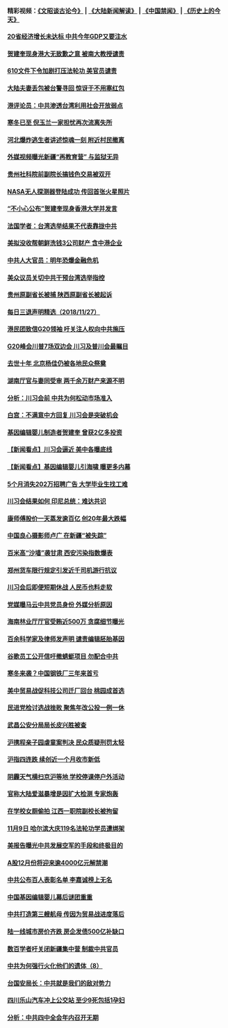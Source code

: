 #### 精彩视频：[《文昭谈古论今》](https://github.com/gfw-breaker/wenzhao/blob/master/README.md?t=11281531) | [《大陆新闻解读》](https://github.com/gfw-breaker/ntdtv-comedy/blob/master/README.md?t=11281531) | [《中国禁闻》](https://github.com/gfw-breaker/ntdtv-news/blob/master/README.md?t=11281531) | [《历史上的今天》](https://github.com/gfw-breaker/today-in-history/blob/master/README.md?t=11281531) 

#### [20省经济增长未达标 中共今年GDP又要注水](../pages/nsc413/n10877768.md?t=11281531) 

#### [贺建奎现身港大无致歉之意 被南大教授谴责](../pages/nsc413/n10878521.md?t=11281531) 


#### [610文件下令加剧打压法轮功 美官员谴责](../pages/nsc413/n10877934.md?t=11281531) 

#### [大陆夫妻丢包被台警寻回 惊讶于不用塞红包](../pages/nsc413/n10878908.md?t=11281531) 

#### [港评论员：中共渗透台湾利用社会开放弱点](../pages/nsc413/n10878640.md?t=11281531) 

#### [寒冬已至 倪玉兰一家担忧再次流离失所](../pages/nsc413/n10878531.md?t=11281531) 

#### [河北爆炸逃生者讲述惊魂一刻 附近村民撤离](../pages/nsc413/n10878338.md?t=11281531) 

#### [外媒视频曝光新疆“再教育营” 与监狱无异](../pages/nsc413/n10878426.md?t=11281531) 

#### [贵州社科院前副院长搞钱色交易被双开](../pages/nsc413/n10878373.md?t=11281531) 

#### [NASA无人探测器登陆成功 传回首张火星照片](../pages/nsc413/n10877854.md?t=11281531) 

#### [“不小心公布”贺建奎现身香港大学并发言](../pages/nsc413/n10878395.md?t=11281531) 

#### [法国学者：台湾选举结果不代表靠拢中共](../pages/nsc413/n10878381.md?t=11281531) 

#### [美拟没收帮朝鲜洗钱3公司财产 含中港企业](../pages/nsc413/n10878223.md?t=11281531) 

#### [中共人大官员：明年恐爆金融危机](../pages/nsc413/n10878086.md?t=11281531) 

#### [美众议员关切中共干预台湾选举指控](../pages/nsc413/n10878028.md?t=11281531) 

#### [贵州原副省长被捕 陕西原副省长被起诉](../pages/nsc413/n10878132.md?t=11281531) 

#### [每日三退声明精选（2018/11/27）](../pages/nsc413/n10878143.md?t=11281531) 

#### [港民团致信G20领袖 吁关注人权向中共施压](../pages/nsc413/n10877976.md?t=11281531) 

#### [G20峰会川普7场双边会 川习及普川会最瞩目](../pages/nsc413/n10877729.md?t=11281531) 

#### [去世十年 北京杨佳仍被各地民众祭奠](../pages/nsc413/n10877758.md?t=11281531) 

#### [湖南厅官与妻同受审 两千余万财产来源不明](../pages/nsc413/n10877558.md?t=11281531) 

#### [分析：川习会前 中共为何松动市场准入](../pages/nsc413/n10877536.md?t=11281531) 

#### [白宫：不满意中方回复 川习会是突破机会](../pages/nsc413/n10877725.md?t=11281531) 

#### [基因编辑婴儿制造者贺建奎 曾获2亿多投资](../pages/nsc413/n10877634.md?t=11281531) 

#### [【新闻看点】川习会逼近 美中各曝底线](../pages/nsc413/n10877611.md?t=11281531) 

#### [【新闻看点】基因编辑婴儿引海啸 曝更多内幕](../pages/nsc413/n10877614.md?t=11281531) 

#### [5个月消失202万招聘广告 大学毕业生找工难](../pages/nsc413/n10877544.md?t=11281531) 

#### [川习会结果如何 印尼总统：难达共识](../pages/nsc413/n10877692.md?t=11281531) 

#### [康师傅股价一天蒸发逾百亿 创20年最大跌幅](../pages/nsc413/n10877629.md?t=11281531) 

#### [中国良心摄影师卢广 在新疆“被失踪”](../pages/nsc413/n10877423.md?t=11281531) 

#### [百米高“沙墙”袭甘肃 西安污染指数爆表](../pages/nsc413/n10876033.md?t=11281531) 

#### [郑州货车限行规定引发近千司机游行抗议](../pages/nsc413/n10877534.md?t=11281531) 

#### [川习会后即便短期休战 人民币也料走软](../pages/nsc413/n10877505.md?t=11281531) 

#### [党媒曝马云中共党员身份 外媒分析原因](../pages/nsc413/n10877436.md?t=11281531) 

#### [海南林业厅厅官受贿近500万 贪腐细节曝光](../pages/nsc413/n10877521.md?t=11281531) 

#### [百余科学家及律师发声明 谴责编辑胚胎基因](../pages/nsc413/n10877367.md?t=11281531) 

#### [谷歌员工公开信吁撤蜻蜓项目 勿配合中共](../pages/nsc413/n10877407.md?t=11281531) 

#### [寒冬来袭？中国钢铁厂三年来首亏](../pages/nsc413/n10877369.md?t=11281531) 

#### [美中贸易战促科技公司迁厂回台 桃园成首选](../pages/nsc413/n10876556.md?t=11281531) 

#### [民进党检讨选战挫败 聚焦年改公投一例一休](../pages/nsc413/n10877153.md?t=11281531) 

#### [武昌公安分局局长皮兴胜被查](../pages/nsc413/n10877074.md?t=11281531) 


#### [沪携程亲子园虐童案判决 民众质疑刑罚太轻](../pages/nsc413/n10876859.md?t=11281531) 

#### [沪指四连跌 续创近一个月收市新低](../pages/nsc413/n10876971.md?t=11281531) 

#### [阴霾天气横扫京沪等地 学校停课停户外活动](../pages/nsc413/n10876118.md?t=11281531) 

#### [官称大陆爱滋暴增是因扩大检测 专家炮轰](../pages/nsc413/n10875783.md?t=11281531) 

#### [在学校女厕偷拍 江西一职院副校长被拘留](../pages/nsc413/n10876841.md?t=11281531) 

#### [11月9日 哈尔滨大庆119名法轮功学员遭绑架](../pages/nsc413/n10875026.md?t=11281531) 

#### [美报告曝光中共发展空军的手段和终极目的](../pages/nsc413/n10875744.md?t=11281531) 

#### [A股12月份将迎来逾4000亿元解禁潮](../pages/nsc413/n10876552.md?t=11281531) 

#### [中共公布百人表彰名单 李嘉诚榜上无名](../pages/nsc413/n10876338.md?t=11281531) 

#### [中国基因编辑婴儿幕后谜团重重](../pages/nsc413/n10876537.md?t=11281531) 

#### [中共打造第三艘航母 传因为贸易战进度落后](../pages/nsc413/n10876549.md?t=11281531) 

#### [陆一线城市房价齐跌 房企发债500亿补缺口](../pages/nsc413/n10875909.md?t=11281531) 

#### [数百学者吁关闭新疆集中营 制裁中共官员](../pages/nsc413/n10876142.md?t=11281531) 

#### [中共为何强行火化他们的遗体（8）](../pages/nsc413/n10872597.md?t=11281531) 

#### [台国安局长：中共就是我们的敌对势力](../pages/nsc413/n10876215.md?t=11281531) 

#### [四川乐山汽车冲上公交站 至少9死包括1孕妇](../pages/nsc413/n10876275.md?t=11281531) 

#### [分析：中共四中全会年内召开无期](../pages/nsc413/n10876104.md?t=11281531) 

